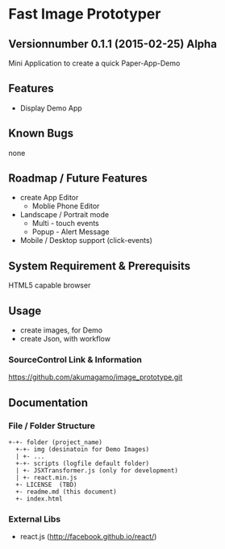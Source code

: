 # Fast Image Prototyper
## Versionnumber 0.1.1 (2015-02-25) Alpha
Mini Application to create a quick Paper-App-Demo

## Features
* Display Demo App

## Known Bugs
none

## Roadmap / Future Features
* create App Editor
    * Moblie Phone Editor
* Landscape / Portrait mode
    * Multi - touch events
    * Popup - Alert Message
* Mobile / Desktop support (click-events)


## System Requirement & Prerequisits
HTML5 capable browser

## Usage
* create images, for Demo
* create Json, with workflow

### SourceControl Link & Information
https://github.com/akumagamo/image_prototype.git

## Documentation

### File / Folder Structure 
    +-+- folder (project_name)
      +-+- img (desinatoin for Demo Images)
      | +- ...
      +-+- scripts (logfile default folder)
      | +- JSXTransformer.js (only for development)
      | +- react.min.js
      +- LICENSE  (TBD)
      +- readme.md (this document)
      +- index.html
	  
### External Libs
* react.js (http://facebook.github.io/react/)
